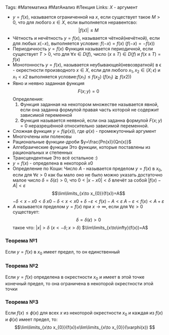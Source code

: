Tags: #Математика #МатАнализ  #Лекция
Links:
$X$ - аргумент 
* $y = f(x)$, называется ограниченной на $x$, если существует такое $M > 0$, что для любого $x∈X$, если выполняется неравентсво: $$|f(x)|≤M$$
* Чётность и нечётность
	$y=f(x)$, называется чётной(нечётной), если для любых $x(-x)$, выполняется условие:
	$f(-x) = f(x)$ $(f(-x) = -f(x))$ 
* Периодичность $y=f(x)$ 
	Функция называется периодичной, если существует $T>0$, что для 
	$∀{x}∈D(f)$, число $(x±T)∈D(f)$ и $f(x±T)=f(x)$
* Монотонность
	$y=f(x)$, называется неубывающей(невозвратной) в ϵ - окрестности производного $x∈X$, если для любого $x_{1},x_{2}∈(X;\epsilon)$ и $x_{1}<x{2}$ выполняется условие:$f(x_{1})≤f(x_{2})$ $(f(x_{1})≧f(x{2}))$
* Явно и неявно заданная функция
	$$F(x;y)=0$$
	Определения:
	1) Функция заданная на некотором множестве называется явной, если она заданна формулой правая часть которой не содержит зависимой переменной
	2) Функция называется неявной, если она заданна формулой $F(x;y)=0$ неразрешённой относительно зависимой переменной.
* Сложная функция
	$y=f(\varphi(x))$, где $\varphi(x)$ - промежуточный аргумент
* Многочлены или поленовы
* Рациональные функции-дроби
	$y=\frac{Pn(x)}{Qn(x)}$
* Алгебраические функции
	Это функции, которые поставлены из рациональных и степенных
* Трансцендентные
	Это всё остальное :)
* $y=f(x)$ - определена в некоторой $x0$
* Определение по Коши:
	Число $A$ - называется пределом $y=f(x)$ в $x_{0}$, если для $∀\epsilon > 0$ как бы мало оно не было можно указать достаточно малое число $\delta=\delta(\varepsilon)>0$, что $0<|x-x0|<\delta$ влечёт за собой $|f(x)-A|<\varepsilon$
	$$\lim\limits_{x\to x_{0}}(f(x))=A$$
	$-\delta<x-x0<\delta$
	$x0-\delta<x<x0+\delta$
	$-\varepsilon<f(x)-A<\varepsilon$
	$A-\varepsilon<f(x)<A+\varepsilon$
* $A$ называется пределом $y=f(x)$ при $x→∞$, если для $∀\varepsilon>0$ существует:
	$$\delta=\delta(\epsilon)>0$$ такое что: $|x|>\delta$ $(x<-\delta;x>\delta)$
	$\lim\limits_{x\to\infty}(f(x))=A$
### Теорема №1
Если $y=f(x)$ в $x_{0}$ имеет предел, то он единственный
### Теорема №2
Если $y=f(x)$ определена в окрестности $x_{0}$ и имеет в этой точке конечный предел, то она ограничена в некоторой окрестности этой точки
### Теорема №3
Если $f(x)≤\phi(x)$ для всех $x$ из некоторой окрестности $x_{0}$ и каждая из $f(x)$ и  $\phi(x)$ имеет предел, то: $$\lim\limits_{x\to x_{0}}(f(x))≤\lim\limits_{x\to x_{0}}(\varphi(x)) $$